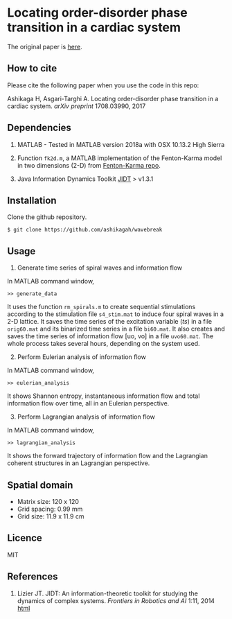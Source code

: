 # Locating order-disorder phase transition in a cardiac system

The original paper is [here](https://arxiv.org/abs/1708.03990).


## How to cite

Please cite the following paper when you use the code in this repo:

Ashikaga H, Asgari-Targhi A. Locating order-disorder phase transition in a cardiac system. _arXiv preprint_ 1708.03990, 2017


## Dependencies

1. MATLAB - Tested in MATLAB version 2018a with OSX 10.13.2 High Sierra

2. Function `fk2d.m`, a MATLAB implementation of the Fenton-Karma model in two dimensions (2-D) from [Fenton-Karma repo](https://github.com/ashikagah/Fenton-Karma).

3. Java Information Dynamics Toolkit [JIDT](https://github.com/jlizier/jidt/wiki/Installation) > v1.3.1

## Installation

Clone the github repository.
```
$ git clone https://github.com/ashikagah/wavebreak
```


## Usage

1. Generate time series of spiral waves and information flow

In MATLAB command window, 

```
>> generate_data
```
It uses the function `rm_spirals.m` to create sequential stimulations according to the stimulation file `s4_stim.mat` to induce four spiral waves in a 2-D lattice. It saves the time series of the excitation variable (_ts_) in a file `orig60.mat` and its binarized time series in a file `bi60.mat`. It also creates and saves the time series of information flow [uo, vo] in a file `uvo60.mat`. The whole process takes several hours, depending on the system used.

2. Perform Eulerian analysis of information flow

In MATLAB command window, 

```
>> eulerian_analysis
```
It shows Shannon entropy, instantaneous information flow and total information flow over time, all in an Eulerian perspective.  

3. Perform Lagrangian analysis of information flow

In MATLAB command window, 

```
>> lagrangian_analysis
```
It shows the forward trajectory of information flow and the Lagrangian coherent structures in an Lagrangian perspective.

## Spatial domain
- Matrix size: 120 x 120
- Grid spacing: 0.99 mm
- Grid size: 11.9 x 11.9 cm

## Licence
MIT

## References
1. Lizier JT. JIDT: An information-theoretic toolkit for studying the dynamics of complex systems. _Frontiers in Robotics and AI_ 1:11, 2014 [html](https://journal.frontiersin.org/article/10.3389/frobt.2014.00011/full)
